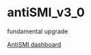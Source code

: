# antiSMI_v3_0
fundamental upgrade

[AntiSMI dashboard](https://github.com/maxlethal/antiSMI_v3_0/blob/master/%D0%B4%D0%B8%D0%BD%D0%B0%D0%BC%D0%B8%D0%BA%D0%B0-anti-smi-2023-06-01T13-36-04.899Z.jpg)
